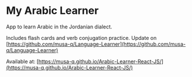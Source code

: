 # My Arabic Learner

App to learn Arabic in the Jordanian dialect.

Includes flash cards and verb conjugation practice. Update on [https://github.com/musa-q/Language-Learner](https://github.com/musa-q/Language-Learner)

Available at:
[https://musa-q.github.io/Arabic-Learner-React-JS/](https://musa-q.github.io/Arabic-Learner-React-JS/)
